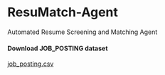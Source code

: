 # ResuMatch-Agent
Automated Resume Screening and Matching Agent

#### Download JOB_POSTING dataset

[job_posting.csv](https://www.kaggle.com/datasets/arshkon/linkedin-job-postings?resource=download)

